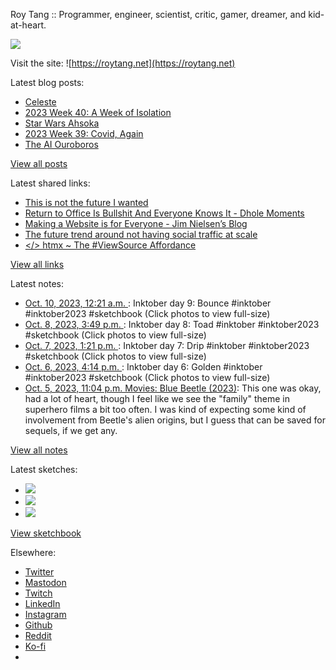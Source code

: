 Roy Tang :: Programmer, engineer, scientist, critic, gamer, dreamer, and kid-at-heart.

![](https://roytang.net/static/img/profile.jpg)

Visit the site: ![https://roytang.net](https://roytang.net)

Latest blog posts:

- [Celeste](https://roytang.net/2023/10/celeste/)
- [2023 Week 40: A Week of Isolation](https://roytang.net/2023/10/2023-week-40/)
- [Star Wars Ahsoka](https://roytang.net/2023/10/ahsoka/)
- [2023 Week 39: Covid, Again](https://roytang.net/2023/10/2023-week-39/)
- [The AI Ouroboros](https://roytang.net/2023/09/ai-ouroboros/)

[View all posts](https://roytang.net/blog)

Latest shared links:

- [This is not the future I wanted](https://roytang.net/2023/10/491a37c96c763a3c6ff3f3026d7d8003/)
- [Return to Office Is Bullshit And Everyone Knows It - Dhole Moments](https://roytang.net/2023/10/22968388ee2bdc16bdedc64d0a1684ff/)
- [Making a Website is for Everyone - Jim Nielsen’s Blog](https://roytang.net/2023/10/1275a212c1684afa9c92a737c41257b4/)
- [The future trend around not having social traffic at scale](https://roytang.net/2023/10/a1d82071b5292d31df862ff16ed959c9/)
- [&lt;/&gt; htmx ~ The #ViewSource Affordance](https://roytang.net/2023/10/7c6ca79114bbab40155978284a86b150/)

[View all links](https://roytang.net/links)

Latest notes:

- [Oct. 10, 2023, 12:21 a.m. ](https://roytang.net/2023/10/111205972361708929/): Inktober day 9: Bounce #inktober #inktober2023 #sketchbook (Click photos to view full-size)
- [Oct. 8, 2023, 3:49 p.m. ](https://roytang.net/2023/10/111198296964283587/): Inktober day 8: Toad #inktober #inktober2023 #sketchbook (Click photos to view full-size)
- [Oct. 7, 2023, 1:21 p.m. ](https://roytang.net/2023/10/111192053751173326/): Inktober day 7: Drip #inktober #inktober2023 #sketchbook (Click photos to view full-size)
- [Oct. 6, 2023, 4:14 p.m. ](https://roytang.net/2023/10/111187072548344685/): Inktober day 6: Golden #inktober #inktober2023 #sketchbook (Click photos to view full-size)
- [Oct. 5, 2023, 11:04 p.m. Movies: Blue Beetle (2023)](https://roytang.net/2023/10/blue-beetle-2023/): This one was okay, had a lot of heart, though I feel like we see the &quot;family&quot; theme in superhero films a bit too often. I was kind of expecting some kind of involvement from Beetle&#x27;s alien origins, but I guess that can be saved for sequels, if we get any.

[View all notes](https://roytang.net/notes)

Latest sketches:


- ![](https://roytang.net/media/cache/bd/c7/bdc7969eeafaf054a98e25b137aeea44.jpg)
- ![](https://roytang.net/media/cache/a1/1a/a11a26230ef310e13b4a1e2c5be92f65.jpg)
- ![](https://roytang.net/media/cache/c8/12/c812fddc1e45c64b156c9d27c34e331d.jpg)

[View sketchbook](https://roytang.net/albums/sketchbook)


Elsewhere:

- [Twitter](https://twitter.com/roytang)
- [Mastodon](https://indieweb.social/@roytang)
- [Twitch](https://twitch.tv/twitchyroy)
- [LinkedIn](https://www.linkedin.com/in/roytang)
- [Instagram](https://instagram.com/roytang0400)
- [Github](https://github.com/roytang)
- [Reddit](https://reddit.com/u/hungryroy)
- [Ko-fi](https://ko-fi.com/roytang)
- [](mailto:hello@roytang.net)